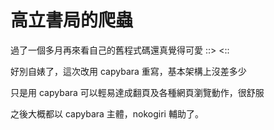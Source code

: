 高立書局的爬蟲
==============

過了一個多月再來看自己的舊程式碼還真覺得可愛 ::> <::

好別自婊了，這次改用 capybara 重寫，基本架構上沒差多少

只是用 capybara 可以輕易達成翻頁及各種網頁瀏覽動作，很舒服

之後大概都以 capybara 主體，nokogiri 輔助了。

